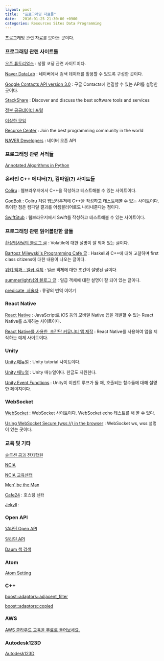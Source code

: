 ```yaml
---
layout: post
title:  "프로그래밍 자료들"
date:   2016-01-25 21:30:00 +0900
categories: Resources Sites Data Programming
---
```


프로그래밍 관련 자료를 모아둔 곳이다.


### 프로그래밍 관련 사이트들

[오픈 튜토리얼스](https://www.opentutorials.org) : 생활 코딩 관련 사이트이다.

[Naver DataLab](http://datalab.naver.com) : 네이버에서 검색 데이터를 활용할 수 있도록 구성한 곳이다.

[Google Contacts API version 3.0](https://developers.google.com/google-apps/contacts/v3/) : 구글 Contacts에 연결할 수 있는 API를 설명한 곳이다.

[StackShare](http://stackshare.io) : Discover and discuss the best software tools and services

[정부 공공데이터 포털](https://www.data.go.kr/#/L21haW4=)

[이상한 모임](http://blog.weirdx.io)

[Recurse Center](https://www.recurse.com) : Join the best programming community in the world

[NAVER Developers](https://developers.naver.com/main) : 네이버 오픈 API


### 프로그래밍 관련 서적들

[Annotated Algorithms in Python](http://www.amazon.com/Annotated-Algorithms-Python-Applications-Physics/dp/0991160401)


### 온라인 C++ 에디터(?), 컴파일(?) 사이트들

[Coliru](http://coliru.stacked-crooked.com) : 웹브라우저에서 C++을 작성하고 테스트해볼 수 있는 사이트이다.

[GodBolt](http://gcc.godbolt.org) : Coliru 처럼 웹브라우저에 C++을 작성하고 테스트해볼 수 있는 사이트이다. 특이한 점은 컴파일 결과를 어셈블러어로도 나타내준다는 점이다.

[SwiftStub](http://swiftstub.com) : 웹브라우저에서 Swift를 작성하고 테스트해볼 수 있는 사이트이다.


### 프로그래밍 관련 읽어볼만한 글들

[환상법사님의 블로그 글](http://rafi.inha.ac.kr/~wbstory/tc/wbstory/221) : Volatile에 대한 설명이 잘 되어 있는 글이다.

[Bartosz Milewski's Programming Cafe 글](http://bartoszmilewski.com/?s=Higher-Order+Functions+and+Closures) : Haskell과 C++에 대해 고찰하며 first class citizens에 대한 내용이 나오는 글이다.

[위키 백과 - 일급 객체](https://ko.wikipedia.org/wiki/일급_객체) : 일급 객체에 대한 조건이 설명된 글이다.

[summerlight님의 블로그 글](http://summerlight.tistory.com/entry/프로그래밍-언어-만들기-中) : 일급 객체에 대한 설명이 잘 되어 있는 글이다.

[predicate, 서술자](http://occamsrazr.net/tt/82) : 류광의 번역 이야기


### React Native

[React Native](http://www.reactnative.com) : JavaScript로 iOS 등의 모바일 Native 앱을 개발할 수 있는 React Native를 소개하는 사이트이다.

[React Native를 사용한  초간단 커뮤니티 앱 제작](http://www.slideshare.net/taggon/react-native) : React Native를 사용하여 앱을 제작하는 예제 사이트이다.


### Unity

[Unity 매뉴얼](http://unity3d.com/kr/learn/tutorials) : Unity tutorial 사이트이다.

[Unity 매뉴얼](http://docs.unity3d.com/kr/current/Manual/) : Unity 매뉴얼이다. 한글도 지원한다.

[Unity Event Functions](http://docs.unity3d.com/Manual/ExecutionOrder.html) : Unity이 이벤트 루프가 돌 때, 호출되는 함수들에 대해 설명한 페이지이다.


### WebSocket

[WebSocket](http://www.websocket.org) : WebSocket 사이트이다. WebSocket echo 테스트를 해 볼 수 있다.

[Using WebSocket Secure (wss://) in the browser](https://github.com/theturtle32/WebSocket-Node/issues/78) : WebSocket ws, wss 설명이 있는 곳이다.


### 교육 및 기타

[솔루션 공과 전자학원](http://solutionbank.co.kr/curriculum/curriculum04_detail.php?serial_no=27)

[NCIA](http://ncia.kr)

[NCIA 교육센터](http://ncia.kr/edu/)

[Men' be the Man](http://nimorrna.blog.me)

[Cafe24](http://www.cafe24.com/?controller=product_page&type=server&page=virtual_linux) : 호스팅 센터

[Jekyll](https://www.youtube.com/playlist?list=PLWjCJDeWfDdfVEcLGAfdJn_HXyM4Y7_k-) :


### Open API

[알라딘 Open API](http://blog.aladin.co.kr/openapi/category/29154402?communitytype=MyPaper)

[알라딘 API](http://www.apistore.co.kr/generalApi/generalApiView.do?general_service_seq=72)

[Daum 책 검색](https://developers.daum.net/services/apis/search/book)


### Atom

[Atom Setting](http://lks21c.blogspot.kr/2015/06/atom-shortcut.html)


### C++

[boost::adaptors::adjacent_filter](http://www.boost.org/doc/libs/1_60_0/libs/range/doc/html/range/reference/adaptors/reference/adjacent_filtered.html)

[boost::adaptors::copied](http://www.boost.org/doc/libs/1_60_0/libs/range/doc/html/range/reference/adaptors/reference/copied.html)


### AWS

[AWS 클라우드 교육을 무료로 들어보세요.](https://aws.amazon.com/ko/events/awsome-day/seoul-04/?sc_channel=psm&sc_campaign=sel_awsomeday_04&sc_publisher=+fb_ln+&sc_medium=em_&sc_content=event&sc_country=kr&sc_geo=apac&trkCampaign=sel_awsomeday_04&trk=psm_facebook&adbsc=social_20160202_57848106&adbid=1670853369838024&adbpl=fb&adbpr=1563378127252216)


### Autodesk123D

[Autodesk123D](http://www.123dapp.com)
